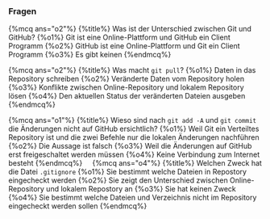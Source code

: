 
### Fragen

{%mcq ans="o2"%}
{%title%} Was ist der Unterschied zwischen Git und GitHub?
{%o1%} Git ist eine Online-Plattform und GitHub ein Client Programm
{%o2%} GitHub ist eine Online-Plattform und Git ein Client Programm
{%o3%} Es gibt keinen
{%endmcq%}

{%mcq ans="o2"%}
{%title%} Was macht `git pull`?
{%o1%} Daten in das Repository schreiben
{%o2%} Veränderte Daten vom Repository holen
{%o3%} Konflikte zwischen Online-Repository und lokalem Repository lösen 
{%o4%} Den aktuellen Status der veränderten Dateien ausgeben
{%endmcq%}

{%mcq ans="o1"%}
{%title%} Wieso sind nach `git add -A` und `git commit` die Änderungen nicht auf GitHub ersichtlich?
{%o1%} Weil Git ein Verteiltes Repository ist und die zwei Befehle nur die lokalen Änderungen nachführen
{%o2%} Die Aussage ist falsch
{%o3%} Weil die Änderungen auf GitHub erst freigeschaltet werden müssen 
{%o4%} Keine Verbindung zum Internet besteht
{%endmcq%}	 
	 
{%mcq ans="o4"%}
{%title%} Welchen Zweck hat die Datei `.gitignore`
{%o1%} Sie bestimmt welche Dateien in Repostory eingecheckt werden
{%o2%} Sie zeigt den Unterschied zwischen Online-Repository und lokalem Repostory an
{%o3%} Sie hat keinen Zweck
{%o4%} Sie bestimmt welche Dateien und Verzeichnis nicht im Repository eingecheckt werden sollen
{%endmcq%}